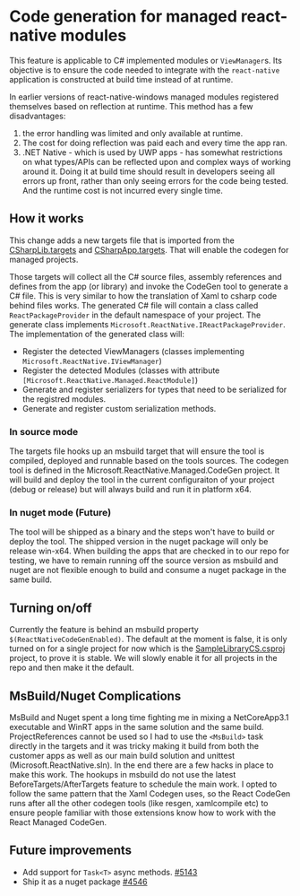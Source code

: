 # Code generation for managed react-native modules

This feature is applicable to C# implemented modules or `ViewManager`s. Its objective is to ensure the code needed to integrate with the `react-native` application is constructed at build time instead of at runtime.

In earlier versions of react-native-windows managed modules registered themselves based on reflection at runtime. This method has a few disadvantages: 
1) the error handling was limited and only available at runtime. 
2) The cost for doing reflection was paid each and every time the app ran. 
3) .NET Native - which is used by UWP apps - has somewhat restrictions on what types/APIs can be reflected upon and complex ways of working around it.
Doing it at build time should result in developers seeing all errors up front, rather than only seeing errors for the code being tested. And the runtime cost is not incurred every single time.

## How it works
This change adds a new targets file that is imported from the [CSharpLib.targets](https://github.com/microsoft/react-native-windows/blob/master/vnext/PropertySheets/External/Microsoft.ReactNative.Uwp.CppLib.targets) and [CSharpApp.targets](https://github.com/microsoft/react-native-windows/blob/master/vnext/PropertySheets/External/Microsoft.ReactNative.Uwp.CppApp.targets). That will enable the codegen for managed projects.

Those targets will collect all the C# source files, assembly references and defines from the app (or library) and invoke the CodeGen tool to generate a C# file. This is very similar to how the translation of Xaml to csharp code behind files works.
The generated C# file will contain a class called `ReactPackageProvider` in the default namespace of your project. The generate class implements `Microsoft.ReactNative.IReactPackageProvider`. The implementation of the generated class  will:
 * Register the detected ViewManagers (classes implementing `Microsoft.ReactNative.IViewManager`)
 * Register the detected Modules (classes with attribute `[Microsoft.ReactNative.Managed.ReactModule]`)
 * Generate and register serializers for types that need to be serialized for the registred modules.
 * Generate and register custom serialization methods.

### In source mode
The targets file hooks up an msbuild target that will ensure the tool is compiled, deployed and runnable based on the tools sources. The codegen tool is defined in the Microsoft.ReactNative.Managed.CodeGen project. It will build and deploy the tool in the current configuraiton of your project (debug or release) but will always build and run it in platform x64.

### In nuget mode (Future)
The tool will be shipped as a binary and the steps won't have to build or deploy the tool. The shipped version in the nuget package will only be release win-x64.
When building the apps that are checked in to our repo for testing, we have to remain running off the source version as msbuild and nuget are not flexible enough to build and consume a nuget package in the same build.

## Turning on/off
Currently the feature is behind an msbuild property `$(ReactNativeCodeGenEnabled)`.
The default at the moment is false, it is only turned  on for a single project for now which is the [SampleLibraryCS.csproj](https://github.com/microsoft/react-native-windows/blob/master/packages/microsoft-reactnative-sampleapps/windows/SampleLibraryCS/SampleLibraryCS.csproj) project, to prove it is stable. We will slowly enable it for all projects in the repo and then make it the default.

## MsBuild/Nuget Complications
MsBuild and Nuget spent a long time fighting me in mixing a NetCoreApp3.1 executable and WinRT apps in the same solution and the same build. ProjectReferences cannot be used so I had to use the `<MsBuild>` task directly in the targets and it was tricky making it build from both the customer apps as well as our main build solution and unittest (Microsoft.ReactNative.sln). In the end there are a few hacks in place to make this work.
The hookups in msbuild do not use the latest BeforeTargets/AfterTargets feature to schedule the main work. I opted to follow the same pattern that the Xaml Codegen uses, so the React CodeGen runs after all the other codegen tools (like resgen, xamlcompile etc) to ensure people familiar with those extensions know how to work with the React Managed CodeGen.

## Future improvements
 * Add support for `Task<T>` async methods. [#5143](https://github.com/microsoft/react-native-windows/issues/5143)
 * Ship it as a nuget package [#4546](https://github.com/microsoft/react-native-windows/issues/4546)

